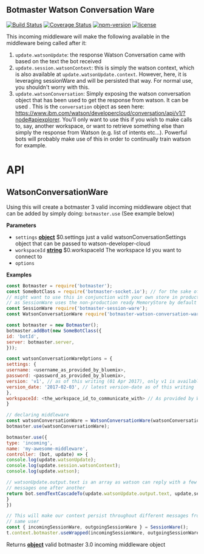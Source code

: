 ## Botmaster Watson Conversation Ware

[![Build Status](https://travis-ci.org/botmasterai/botmaster-watson-conversation-ware.svg?branch=master)](https://travis-ci.org/botmasterai/botmaster-watson-conversation-ware)
[![Coverage Status](https://coveralls.io/repos/github/botmasterai/botmaster-watson-conversation-ware/badge.svg?branch=master)](https://coveralls.io/github/botmasterai/botmaster-watson-conversation-ware?branch=master)
[![npm-version](https://img.shields.io/npm/v/botmaster-watson-conversation-ware.svg)](https://www.npmjs.com/package/botmaster-watson-conversation-ware)
[![license](https://img.shields.io/github/license/mashape/apistatus.svg?maxAge=2592000)](LICENSE)

This incoming middleware will make the following available in the middleware
being called after it:

1.  `update.watsonUpdate`: the response Watson Conversation came with based on the
    text the bot received
2.  `update.session.watsonContext`: this is simply the watson context, which is
    also available at `update.watsonUpdate.context`. However, here, it is leveraging sessionWare and will be persisted that way. For normal use, you shouldn't worry with this.
3.  `update.watsonConversation`: Simply exposing the watson conversation object
    that has been used to get the response from watson. It can be used . This is the
    `conversation` object as seen here: <https://www.ibm.com/watson/developercloud/conversation/api/v1/?node#apiexplorer>.
    You'll only want to use this if you wish to make calls to, say, another
    workspace, or want to retrieve something else than simply the response from
    Watson (e.g. list of intents etc...). Powerful bots will probably make use of
    this in order to continually train watson for example.

# API

<!-- Generated by documentation.js. Update this documentation by updating the source code. -->

## WatsonConversationWare

Using this will create a botmaster 3 valid incoming middleware object
that can be added by simply doing: `botmaster.use` (See example below)

**Parameters**

-   `settings` **[object](https://developer.mozilla.org/en-US/docs/Web/JavaScript/Reference/Global_Objects/Object)** $0.settings just a valid watsonConversationSettings
    object that can be passed to watson-developer-cloud
-   `workspaceId` **[string](https://developer.mozilla.org/en-US/docs/Web/JavaScript/Reference/Global_Objects/String)** $0.workspaceId The workspace Id you want to
    connect to
-   `options`  

**Examples**

```javascript
const Botmaster = require('botmaster');
const SomeBotClass = require('botmaster-socket.io'); // for the sake of the example
// might want to use this in conjunction with your own store in production
// as SessionWare uses the non-production ready MemoryStore by default
const SessionWare require('botmaster-session-ware');
const WatsonConversationWare require('botmaster-watson-conversation-ware);

const botmaster = new Botmaster();
botmaster.addBot(new SomeBotClass({
id: 'botId',
server: botmaster.server,
}));

const watsonConversationWareOptions = {
settings: {
username: <username_as_provided_by_bluemix>,
password: <password_as_provided_by_bluemix>,
version: 'v1', // as of this writing (01 Apr 2017), only v1 is available
version_date: '2017-02-03', // latest version-date as of this writing
},
workspaceId: <the_workspace_id_to_communicate_with> // As provided by Watson Conversation
}

// declaring middleware
const watsonConversationWare = WatsonConversationWare(watsonConversationWareOptions);
botmaster.use(watsonConversationWare);

botmaster.use({
type: 'incoming',
name: 'my-awesome-middleware',
controller: (bot, update) => {
console.log(update.watsonUpdate);
console.log(update.session.watsonContext);
console.log(update.watson);

// watsonUpdate.output.text is an array as watson can reply with a few
// messages one after another
return bot.sendTextCascadeTo(update.watsonUpdate.output.text, update,sender,id);
}
})

// This will make our context persist throughout different messages from the
// same user
const { incomingSessionWare, outgoingSessionWare } = SessionWare();
t.context.botmaster.useWrapped(incomingSessionWare, outgoingSessionWare);
```

Returns **[object](https://developer.mozilla.org/en-US/docs/Web/JavaScript/Reference/Global_Objects/Object)** valid botmaster 3.0 incoming middleware object
